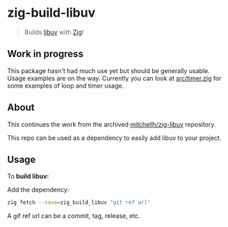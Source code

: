 # zig-build-libuv

> Builds [libuv](https://github.com/libuv/libuv) with [Zig](https://github.com/ziglang/zig)!

## Work in progress

This package hasn't had much use yet but should be generally usable. Usage examples are on the way. Currently you can look at [src/timer.zig](src/timer.zig) for some examples of loop and timer usage.

## About

This continues the work from the archived [mitchellh/zig-libuv](https://github.com/mitchellh/zig-libuv) repository.

This repo can be used as a dependency to easily add libuv to your project.

## Usage

To **build libuv:**

Add the dependency:

```sh
zig fetch --save=zig_build_libuv "git ref url"
```

A gif ref url can be a commit, tag, release, etc.
